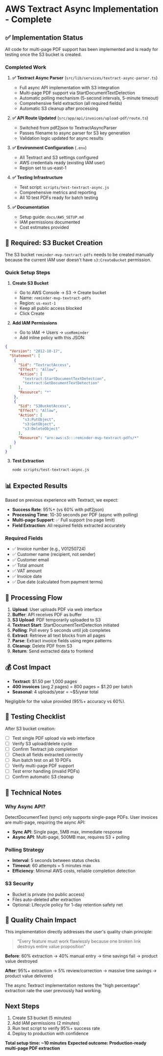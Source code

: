 # AWS Textract Async Implementation - Complete

## ✅ Implementation Status

All code for multi-page PDF support has been implemented and is ready for testing once the S3 bucket is created.

### Completed Work

1. **✅ Textract Async Parser** (`src/lib/services/textract-async-parser.ts`)
   - Full async API implementation with S3 integration
   - Multi-page PDF support via StartDocumentTextDetection
   - Automatic polling mechanism (5-second intervals, 5-minute timeout)
   - Comprehensive field extraction (all required fields)
   - Automatic S3 cleanup after processing

2. **✅ API Route Updated** (`src/app/api/invoices/upload-pdf/route.ts`)
   - Switched from pdf2json to TextractAsyncParser
   - Passes filename to async parser for S3 key generation
   - Validation logic updated for async results

3. **✅ Environment Configuration** (`.env`)
   - All Textract and S3 settings configured
   - AWS credentials ready (existing IAM user)
   - Region set to us-east-1

4. **✅ Testing Infrastructure**
   - Test script: `scripts/test-textract-async.js`
   - Comprehensive metrics and reporting
   - All 10 test PDFs ready for batch testing

5. **✅ Documentation**
   - Setup guide: `docs/AWS_SETUP.md`
   - IAM permissions documented
   - Cost estimates provided

## 🚧 Required: S3 Bucket Creation

The S3 bucket `reminder-mvp-textract-pdfs` needs to be created manually because the current IAM user doesn't have `s3:CreateBucket` permission.

### Quick Setup Steps

1. **Create S3 Bucket**
   - Go to AWS Console → S3 → Create bucket
   - Name: `reminder-mvp-textract-pdfs`
   - Region: `us-east-1`
   - Keep all public access blocked
   - Click Create

2. **Add IAM Permissions**
   - Go to IAM → Users → `useReminder`
   - Add inline policy with this JSON:

```json
{
  "Version": "2012-10-17",
  "Statement": [
    {
      "Sid": "TextractAccess",
      "Effect": "Allow",
      "Action": [
        "textract:StartDocumentTextDetection",
        "textract:GetDocumentTextDetection"
      ],
      "Resource": "*"
    },
    {
      "Sid": "S3BucketAccess",
      "Effect": "Allow",
      "Action": [
        "s3:PutObject",
        "s3:GetObject",
        "s3:DeleteObject"
      ],
      "Resource": "arn:aws:s3:::reminder-mvp-textract-pdfs/*"
    }
  ]
}
```

3. **Test Extraction**
   ```bash
   node scripts/test-textract-async.js
   ```

## 📊 Expected Results

Based on previous experience with Textract, we expect:

- **Success Rate**: 95%+ (vs 60% with pdf2json)
- **Processing Time**: 10-30 seconds per PDF (async with polling)
- **Multi-page Support**: ✅ Full support (no page limit)
- **Field Extraction**: All required fields extracted accurately

### Required Fields
- ✅ Invoice number (e.g., V01250724)
- ✅ Customer name (recipient, not sender)
- ✅ Customer email
- ✅ Total amount
- ✅ VAT amount
- ✅ Invoice date
- ✅ Due date (calculated from payment terms)

## 🔄 Processing Flow

1. **Upload**: User uploads PDF via web interface
2. **Buffer**: API receives PDF as buffer
3. **S3 Upload**: PDF temporarily uploaded to S3
4. **Textract Start**: StartDocumentTextDetection initiated
5. **Polling**: Poll every 5 seconds until job completes
6. **Extract**: Retrieve all text blocks from all pages
7. **Parse**: Extract invoice fields using regex patterns
8. **Cleanup**: Delete PDF from S3
9. **Return**: Send extracted data to frontend

## 💰 Cost Impact

- **Textract**: $1.50 per 1,000 pages
- **400 invoices** (avg 2 pages) = 800 pages = $1.20 per batch
- **Seasonal**: 4 uploads/year = ~$5/year total

Negligible for the value provided (95%+ accuracy vs 60%).

## 🧪 Testing Checklist

After S3 bucket creation:

- [ ] Test single PDF upload via web interface
- [ ] Verify S3 upload/delete cycle
- [ ] Confirm Textract job completion
- [ ] Check all fields extracted correctly
- [ ] Run batch test on all 10 PDFs
- [ ] Verify multi-page PDF support
- [ ] Test error handling (invalid PDFs)
- [ ] Confirm automatic S3 cleanup

## 📝 Technical Notes

### Why Async API?

DetectDocumentText (sync) only supports single-page PDFs. User invoices are multi-page, requiring the async API:

- **Sync API**: Single page, 5MB max, immediate response
- **Async API**: Multi-page, 500MB max, requires S3 + polling

### Polling Strategy

- **Interval**: 5 seconds between status checks
- **Timeout**: 60 attempts = 5 minutes max
- **Efficiency**: Minimal AWS costs, reliable completion detection

### S3 Security

- Bucket is private (no public access)
- Files auto-deleted after extraction
- Optional: Lifecycle policy for 1-day retention safety net

## 🎯 Quality Chain Impact

This implementation directly addresses the user's quality chain principle:

> "Every feature must work flawlessly because one broken link destroys entire value proposition"

**Before**: 60% extraction → 40% manual entry → time savings fail → product value destroyed

**After**: 95%+ extraction → 5% review/correction → massive time savings → product value delivered

The async Textract implementation restores the "high percentage" extraction rate the user previously had working.

## Next Steps

1. Create S3 bucket (5 minutes)
2. Add IAM permissions (2 minutes)
3. Run test script to verify 95%+ success rate
4. Deploy to production with confidence

**Total setup time: ~10 minutes**
**Expected outcome: Production-ready multi-page PDF extraction**
